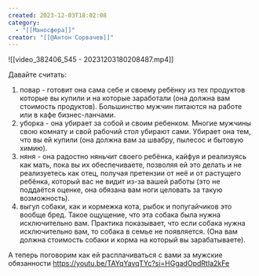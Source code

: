 ```yaml
---
created: 2023-12-03T18:02:08
category:
  - "[[Маносфера]]"
creator: "[[@Антон Сорвачев]]"
---
```


![[video_382406_545 - 20231203180208487.mp4]]

Давайте считать:
1) повар - готовит она сама себе и своему ребёнку из тех продуктов которые вы купили и на которые заработали (она должна вам стоимость продуктов). Большинство мужчин питаются на работе или в кафе бизнес-ланчами.
2) уборка - она убирает за собой и своим ребенком. Многие мужчины свою комнату и свой рабочий стол убирают сами. Убирает она тем, что вы ей купили (она должна вам за швабру,  пылесос и бытовую химию).
3) няня - она радостно няньчит своего ребёнка, кайфуя и реализуясь как мать, пока вы их обеспечиваете, позволяя ей это делать и не реализуетесь как отец, получая претензии от неё и от растущего ребёнка, который вас не видит из-за вашей работы (это не поддаётся оценке, она обязана вам ноги целовать за такую возможность). 
4) выгул собаки, как и кормежка кота, рыбок и попугайчиков это вообще бред. Такое ощущение, что эта собака была нужна исключительно вам. Практика показывает, что если собака нужна исключительно вам, то собака в семье не появляется. (Она вам должна стоимость собаки и корма на который вы зарабатываете).

А теперь поговорим как ей расплачиваться с вами за мужские обязанности
https://youtu.be/TAYqYavqTYc?si=HGgadOpdRtIa2kFe
